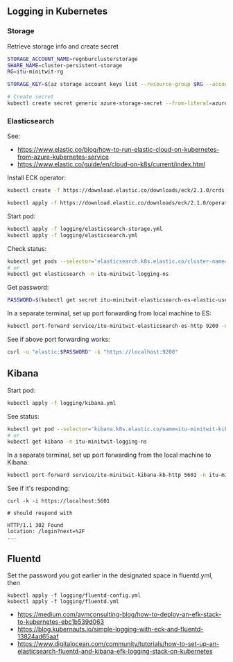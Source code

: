 
## Logging in Kubernetes
### Storage
Retrieve storage info and create secret
```bash
STORAGE_ACCOUNT_NAME=regnburclusterstorage
SHARE_NAME=cluster-persistent-storage
RG=itu-minitwit-rg

STORAGE_KEY=$(az storage account keys list --resource-group $RG --account-name $STORAGE_ACCOUNT_NAME --query "[0].value" -o tsv)

# Create secret
kubectl create secret generic azure-storage-secret --from-literal=azurestorageaccountname=$STORAGE_ACCOUNT_NAME --from-literal=azurestorageaccountkey=$STORAGE_KEY
```


### Elasticsearch
See:
- https://www.elastic.co/blog/how-to-run-elastic-cloud-on-kubernetes-from-azure-kubernetes-service
- https://www.elastic.co/guide/en/cloud-on-k8s/current/index.html

Install ECK operator:
```bash
kubectl create -f https://download.elastic.co/downloads/eck/2.1.0/crds.yaml

kubectl apply -f https://download.elastic.co/downloads/eck/2.1.0/operator.yaml
```

Start pod:
```bash
kubectl apply -f logging/elasticsearch-storage.yml
kubectl apply -f logging/elasticsearch.yml
```

Check status:
```bash
kubectl get pods --selector='elasticsearch.k8s.elastic.co/cluster-name=itu-minitwit-elasticsearch' -n itu-minitwit-logging-ns
# or
kubectl get elasticsearch -n itu-minitwit-logging-ns
```

Get password:
```bash
PASSWORD=$(kubectl get secret itu-minitwit-elasticsearch-es-elastic-user -n itu-minitwit-logging-ns -o go-template='{{.data.elastic | base64decode}}')
```

In a separate terminal, set up port forwarding from local machine to ES:
```bash
kubectl port-forward service/itu-minitwit-elasticsearch-es-http 9200 -n itu-minitwit-logging-ns
```
See if above port forwarding works:
```bash
curl -u "elastic:$PASSWORD" -k "https://localhost:9200"
```

## Kibana
Start pod:
```bash
kubectl apply -f logging/kibana.yml
```

See status:
```bash
kubectl get pod --selector='kibana.k8s.elastic.co/name=itu-minitwit-kibana' -n itu-minitwit-logging-ns
# or
kubectl get kibana -n itu-minitwit-logging-ns
```

In a separate terminal, set up port forwarding from the local machine to Kibana:
```bash
kubectl port-forward service/itu-minitwit-kibana-kb-http 5601 -n itu-minitwit-logging-ns
```

See if it's responding:
```http
curl -k -i https://localhost:5601

# should respond with

HTTP/1.1 302 Found
location: /login?next=%2F
...
```

## Fluentd
Set the password you got earlier in the designated space in fluentd.yml, then
```
kubectl apply -f logging/fluentd-config.yml
kubectl apply -f logging/fluentd.yml
```

- https://medium.com/avmconsulting-blog/how-to-deploy-an-efk-stack-to-kubernetes-ebc1b539d063
- https://blog.kubernauts.io/simple-logging-with-eck-and-fluentd-13824ad65aaf
- https://www.digitalocean.com/community/tutorials/how-to-set-up-an-elasticsearch-fluentd-and-kibana-efk-logging-stack-on-kubernetes
